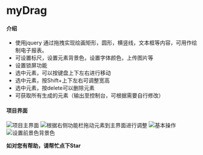 # myDrag

#### 介绍
- 使用jquery 通过拖拽实现绘画矩形，圆形，横竖线，文本框等内容，可用作绘制电子报表。
- 可设置标尺，设置元素背景色，设置字体颜色，上传图片等
- 设置锁屏功能
- 选中元素，可以按键盘上下左右进行移动
- 选中元素，按Shift+上下左右可调整宽高
- 选中元素，按delete可以删除元素
- 可获取所有生成的元素（输出至控制台，可根据需要自行修改）


#### 项目界面
![项目主界面](https://images.gitee.com/uploads/images/2019/0402/211454_4a9696d2_1325113.png "微信截图_20190402210705.png")
![根据右侧功能栏拖动元素到主界面进行调整](https://images.gitee.com/uploads/images/2019/0402/211505_ec1b9e00_1325113.png "微信截图_20190402211352.png")
![基本操作](https://images.gitee.com/uploads/images/2019/0402/212159_c7f560fb_1325113.gif "GIF.gif")
![设置前景色背景色](https://images.gitee.com/uploads/images/2019/0402/213220_c50a235d_1325113.gif "GIF111.gif")


 **如对您有帮助，请帮忙点下Star**
